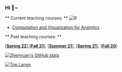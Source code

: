 ### Hi :penguin:~

<!--
**zhenyuanlu/zhenyuanlu** is a ✨ _special_ ✨ repository because its `README.md` (this file) appears on your GitHub profile.

Here are some ideas to get you started:

- 🔭 I’m currently working on ...
- 🌱 I’m currently learning ...
- 👯 I’m looking to collaborate on ...
- 🤔 I’m looking for help with ...
- 💬 Ask me about ...
- 📫 How to reach me: ...
- 😄 Pronouns: ...
- ⚡ Fun fact: ...
-->

** Current teaching courses: **
<img alt="R" src="https://img.shields.io/badge/R-276DC3?style=flat&logo=appveyor&logo=r&logoColor=white" />
<!-- BLOG-POST-LIST:START -->
- [Computation and Visualization for Analytics](https://javascript.plainenglish.io/install-tailwind-css-in-an-angular-project-54a189b53db2?source=rss-185d0c8489fa------2)


** Past teaching courses: **

[<b><a href="{{ '/ie6600-sea-sp22/' | relative_url }}" target="_blank">Spring 22</a></b>],[<b><a href="{{ '/ie6600-bos-fa21/' | relative_url }}" target="_blank">Fall 21</a></b>], [<b><a href="{{ '/ie6600-bos-sm21/' | relative_url }}" target="_blank">Summer 21</a></b>], [<b><a href="{{ '/ie6600-sea-sp21/' | relative_url }}" target="_blank">Spring 21</a></b>], [<b><a href="{{ '/ie6600-bos-fa20/' | relative_url }}" target="_blank">Fall 20</a></b>]

[![Zhenyuan's GitHub stats](https://github-readme-stats.vercel.app/api?username=zhenyuanlu&show_icons=true&theme=onedark)](https://github.com/anuraghazra/github-readme-stats)

[![Top Langs](https://github-readme-stats.vercel.app/api/top-langs/?username=zhenyuanlu&layout=compact)](https://github.com/anuraghazra/github-readme-stats)


